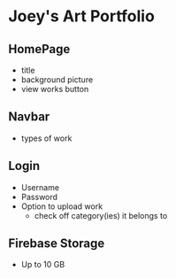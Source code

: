 # Joey's Art Portfolio

## HomePage

-   title
-   background picture
-   view works button

## Navbar

-   types of work

## Login

-   Username
-   Password
-   Option to upload work
    -   check off category(ies) it belongs to

## Firebase Storage

-   Up to 10 GB
